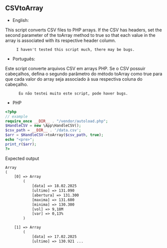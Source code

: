## CSVtoArray

- English:

This script converts CSV files to PHP arrays.
If the CSV has headers, set the second parameter of the toArray method to true so that each
value in the array is associated with its respective header column.

         I haven't tested this script much, there may be bugs.

- Português: 

Este script converte arquivos CSV em arrays PHP. 
Se o CSV possuir cabeçalhos, defina o segundo parâmetro do método toArray como true para que cada 
valor do array seja associado à sua respectiva coluna do cabeçalho. 
       
          Eu não testei muito este script, pode haver bugs.


- PHP

```php
<?php
// example
require_once __DIR__ . "/vendor/autoload.php";
$HandleCSV = new \App\HandleCSV();
$csv_path = __DIR__ . '/data.csv';
$arr = $HandleCSV->toArray($csv_path, true); 
echo "<pre>";
print_r($arr);
?>
```
Expected output
```HTML
Array
(
    [0] => Array
        (
            [data] => 18.02.2025
            [ultimo] => 131.090
            [abertura] => 131.300
            [maxima] => 131.600
            [minima] => 130.300
            [vol] => 9,18M
            [var] => 0,13%
        )

    [1] => Array
        (
            [data] => 17.02.2025
            [ultimo] => 130.921 ...
```
